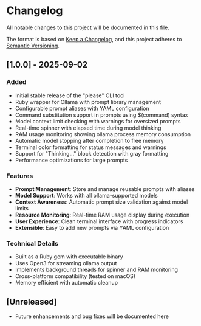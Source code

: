 # Changelog

All notable changes to this project will be documented in this file.

The format is based on [Keep a Changelog](https://keepachangelog.com/en/1.0.0/),
and this project adheres to [Semantic Versioning](https://semver.org/spec/v2.0.0.html).

## [1.0.0] - 2025-09-02

### Added
- Initial stable release of the "please" CLI tool
- Ruby wrapper for Ollama with prompt library management
- Configurable prompt aliases with YAML configuration
- Command substitution support in prompts using $(command) syntax
- Model context limit checking with warnings for oversized prompts
- Real-time spinner with elapsed time during model thinking
- RAM usage monitoring showing ollama process memory consumption
- Automatic model stopping after completion to free memory
- Terminal color formatting for status messages and warnings
- Support for "Thinking..." block detection with gray formatting
- Performance optimizations for large prompts

### Features
- **Prompt Management**: Store and manage reusable prompts with aliases
- **Model Support**: Works with all ollama-supported models
- **Context Awareness**: Automatic prompt size validation against model limits
- **Resource Monitoring**: Real-time RAM usage display during execution
- **User Experience**: Clean terminal interface with progress indicators
- **Extensible**: Easy to add new prompts via YAML configuration

### Technical Details
- Built as a Ruby gem with executable binary
- Uses Open3 for streaming ollama output
- Implements background threads for spinner and RAM monitoring
- Cross-platform compatibility (tested on macOS)
- Memory efficient with automatic cleanup

## [Unreleased]
- Future enhancements and bug fixes will be documented here